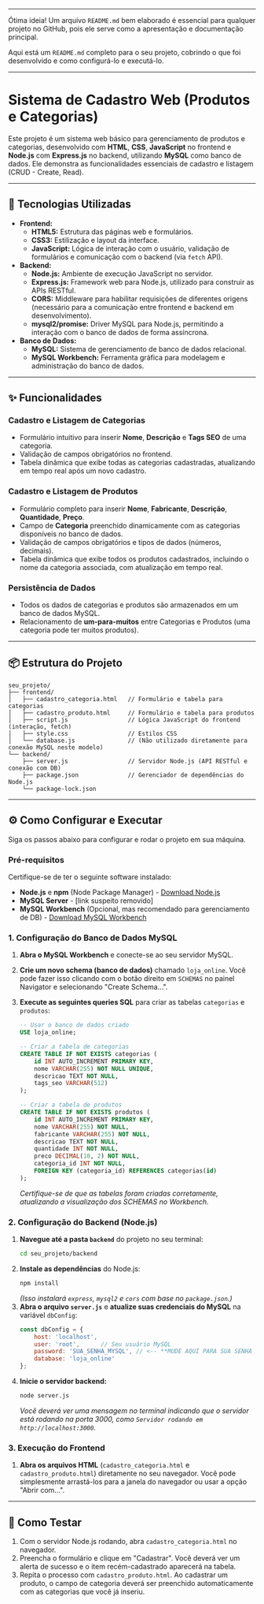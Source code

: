 -----

Ótima ideia\! Um arquivo `README.md` bem elaborado é essencial para qualquer projeto no GitHub, pois ele serve como a apresentação e documentação principal.

Aqui está um `README.md` completo para o seu projeto, cobrindo o que foi desenvolvido e como configurá-lo e executá-lo.

-----

# Sistema de Cadastro Web (Produtos e Categorias)

Este projeto é um sistema web básico para gerenciamento de produtos e categorias, desenvolvido com **HTML**, **CSS**, **JavaScript** no frontend e **Node.js** com **Express.js** no backend, utilizando **MySQL** como banco de dados. Ele demonstra as funcionalidades essenciais de cadastro e listagem (CRUD - Create, Read).

-----

## 🚀 Tecnologias Utilizadas

  * **Frontend:**
      * **HTML5:** Estrutura das páginas web e formulários.
      * **CSS3:** Estilização e layout da interface.
      * **JavaScript:** Lógica de interação com o usuário, validação de formulários e comunicação com o backend (via `fetch` API).
  * **Backend:**
      * **Node.js:** Ambiente de execução JavaScript no servidor.
      * **Express.js:** Framework web para Node.js, utilizado para construir as APIs RESTful.
      * **CORS:** Middleware para habilitar requisições de diferentes origens (necessário para a comunicação entre frontend e backend em desenvolvimento).
      * **mysql2/promise:** Driver MySQL para Node.js, permitindo a interação com o banco de dados de forma assíncrona.
  * **Banco de Dados:**
      * **MySQL:** Sistema de gerenciamento de banco de dados relacional.
      * **MySQL Workbench:** Ferramenta gráfica para modelagem e administração do banco de dados.

-----

## ✨ Funcionalidades

### Cadastro e Listagem de Categorias

  * Formulário intuitivo para inserir **Nome**, **Descrição** e **Tags SEO** de uma categoria.
  * Validação de campos obrigatórios no frontend.
  * Tabela dinâmica que exibe todas as categorias cadastradas, atualizando em tempo real após um novo cadastro.

### Cadastro e Listagem de Produtos

  * Formulário completo para inserir **Nome**, **Fabricante**, **Descrição**, **Quantidade**, **Preço**.
  * Campo de **Categoria** preenchido dinamicamente com as categorias disponíveis no banco de dados.
  * Validação de campos obrigatórios e tipos de dados (números, decimais).
  * Tabela dinâmica que exibe todos os produtos cadastrados, incluindo o nome da categoria associada, com atualização em tempo real.

### Persistência de Dados

  * Todos os dados de categorias e produtos são armazenados em um banco de dados MySQL.
  * Relacionamento de **um-para-muitos** entre Categorias e Produtos (uma categoria pode ter muitos produtos).

-----

## 📦 Estrutura do Projeto

```
seu_projeto/
├── frontend/
│   ├── cadastro_categoria.html   // Formulário e tabela para categorias
│   ├── cadastro_produto.html     // Formulário e tabela para produtos
│   ├── script.js                 // Lógica JavaScript do frontend (interação, fetch)
│   ├── style.css                 // Estilos CSS
│   └── database.js               // (Não utilizado diretamente para conexão MySQL neste modelo)
└── backend/
    ├── server.js                 // Servidor Node.js (API RESTful e conexão com DB)
    ├── package.json              // Gerenciador de dependências do Node.js
    └── package-lock.json
```

-----

## ⚙️ Como Configurar e Executar

Siga os passos abaixo para configurar e rodar o projeto em sua máquina.

### Pré-requisitos

Certifique-se de ter o seguinte software instalado:

  * **Node.js** e **npm** (Node Package Manager) - [Download Node.js](https://nodejs.org/en/download/)
  * **MySQL Server** - [link suspeito removido]
  * **MySQL Workbench** (Opcional, mas recomendado para gerenciamento de DB) - [Download MySQL Workbench](https://www.mysql.com/products/workbench/)

### 1\. Configuração do Banco de Dados MySQL

1.  **Abra o MySQL Workbench** e conecte-se ao seu servidor MySQL.

2.  **Crie um novo schema (banco de dados)** chamado `loja_online`. Você pode fazer isso clicando com o botão direito em `SCHEMAS` no painel Navigator e selecionando "Create Schema...".

3.  **Execute as seguintes queries SQL** para criar as tabelas `categorias` e `produtos`:

    ```sql
    -- Usar o banco de dados criado
    USE loja_online;

    -- Criar a tabela de categorias
    CREATE TABLE IF NOT EXISTS categorias (
        id INT AUTO_INCREMENT PRIMARY KEY,
        nome VARCHAR(255) NOT NULL UNIQUE,
        descricao TEXT NOT NULL,
        tags_seo VARCHAR(512)
    );

    -- Criar a tabela de produtos
    CREATE TABLE IF NOT EXISTS produtos (
        id INT AUTO_INCREMENT PRIMARY KEY,
        nome VARCHAR(255) NOT NULL,
        fabricante VARCHAR(255) NOT NULL,
        descricao TEXT NOT NULL,
        quantidade INT NOT NULL,
        preco DECIMAL(10, 2) NOT NULL,
        categoria_id INT NOT NULL,
        FOREIGN KEY (categoria_id) REFERENCES categorias(id)
    );
    ```

    *Certifique-se de que as tabelas foram criadas corretamente, atualizando a visualização dos SCHEMAS no Workbench.*

### 2\. Configuração do Backend (Node.js)

1.  **Navegue até a pasta `backend`** do projeto no seu terminal:
    ```bash
    cd seu_projeto/backend
    ```
2.  **Instale as dependências** do Node.js:
    ```bash
    npm install
    ```
    *(Isso instalará `express`, `mysql2` e `cors` com base no `package.json`.)*
3.  **Abra o arquivo `server.js`** e **atualize suas credenciais do MySQL** na variável `dbConfig`:
    ```javascript
    const dbConfig = {
        host: 'localhost',
        user: 'root',      // Seu usuário MySQL
        password: 'SUA_SENHA_MYSQL', // <-- **MUDE AQUI PARA SUA SENHA REAL DO MYSQL**
        database: 'loja_online'
    };
    ```
4.  **Inicie o servidor backend:**
    ```bash
    node server.js
    ```
    *Você deverá ver uma mensagem no terminal indicando que o servidor está rodando na porta 3000, como `Servidor rodando em http://localhost:3000`.*

### 3\. Execução do Frontend

1.  **Abra os arquivos HTML** (`cadastro_categoria.html` e `cadastro_produto.html`) diretamente no seu navegador. Você pode simplesmente arrastá-los para a janela do navegador ou usar a opção "Abrir com...".

-----

## 🚀 Como Testar

1.  Com o servidor Node.js rodando, abra `cadastro_categoria.html` no navegador.
2.  Preencha o formulário e clique em "Cadastrar". Você deverá ver um alerta de sucesso e o item recém-cadastrado aparecerá na tabela.
3.  Repita o processo com `cadastro_produto.html`. Ao cadastrar um produto, o campo de categoria deverá ser preenchido automaticamente com as categorias que você já inseriu.
